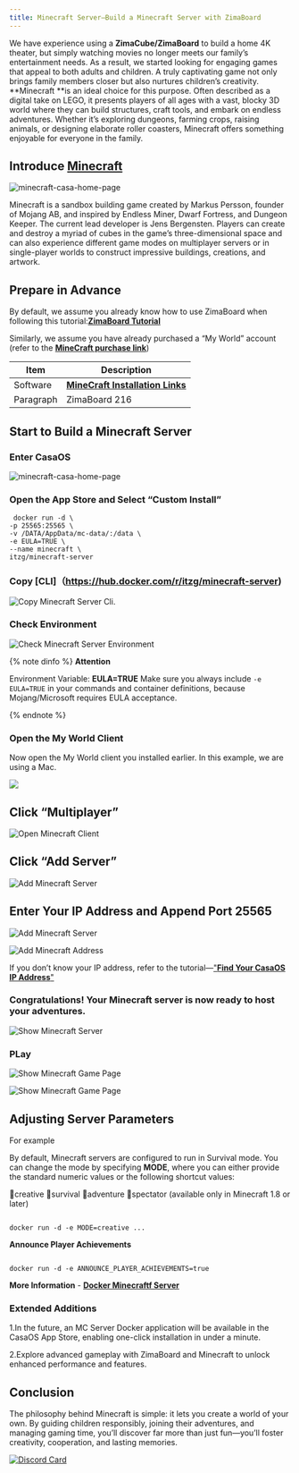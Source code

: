 ```yaml
---
title: Minecraft Server–Build a Minecraft Server with ZimaBoard
---
```


We have experience using a **ZimaCube/ZimaBoard** to build a home 4K theater, but simply watching movies no longer meets our family’s entertainment needs. As a result, we started looking for engaging games that appeal to both adults and children. A truly captivating game not only brings family members closer but also nurtures children’s creativity.
**Minecraft **is an ideal choice for this purpose. Often described as a digital take on LEGO, it presents players of all ages with a vast, blocky 3D world where they can build structures, craft tools, and embark on endless adventures. Whether it’s exploring dungeons, farming crops, raising animals, or designing elaborate roller coasters, Minecraft offers something enjoyable for everyone in the family.

## Introduce [**Minecraft**](https://www.minecraft.net/)

![minecraft-casa-home-page](/images/Minecraft-Friendship-Service/minecraft-introduce-home-page.png)

Minecraft is a sandbox building game created by Markus Persson, founder of Mojang AB, and inspired by Endless Miner, Dwarf Fortress, and Dungeon Keeper. The current lead developer is Jens Bergensten. Players can create and destroy a myriad of cubes in the game’s three-dimensional space and can also experience different game modes on multiplayer servers or in single-player worlds to construct impressive buildings, creations, and artwork.

## Prepare in Advance

By default, we assume you already know how to use ZimaBoard when following this tutorial:[**ZimaBoard Tutorial**](/docs/zimaboard/)

Similarly, we assume you have already purchased a “My World” account (refer to the [**MineCraft purchase link**](https://www.minecraft.net/about-minecraft))

| Item     | Description |
| ----------- | ----------- |
| Software    | [**MineCraft Installation Links**](https://www.minecraft.net/en-us/download) |
| Paragraph   | ZimaBoard 216|

## Start to Build a Minecraft Server

### Enter CasaOS

![minecraft-casa-home-page](/images/Minecraft-Friendship-Service/minecraft-casa-home-page.png)

### Open the App Store and Select “Custom Install”

```
 docker run -d \
-p 25565:25565 \
-v /DATA/AppData/mc-data/:/data \
-e EULA=TRUE \
--name minecraft \
itzg/minecraft-server
```

### Copy [CLI]（<https://hub.docker.com/r/itzg/minecraft-server>)

![Copy Minecraft Server Cli](/images/Minecraft-Friendship-Service/minecraft-copy-cli.png).

### Check Environment

![Check Minecraft Server Environment](/images/Minecraft-Friendship-Service/minecraft-check-environment.png)

{% note dinfo %}
**Attention**

Environment Variable: **EULA=TRUE**
Make sure you always include `-e EULA=TRUE` in your commands and container definitions, because Mojang/Microsoft requires EULA acceptance.

{% endnote %}

### Open the My World Client

Now open the My World client you installed earlier. In this example, we are using a Mac.

![](/images/Minecraft-Friendship-Service/minecraft-open-minecraft-client.png)

## Click “Multiplayer” ##

![Open Minecraft Client](/images/Minecraft-Friendship-Service/minecraft-click-multiplayer.png)

## Click “Add Server” ##

![Add Minecraft Server](/images/Minecraft-Friendship-Service/minecraft-add-minecraft-server.png)

## Enter Your IP Address and Append Port 25565

![Add Minecraft Server](/images/Minecraft-Friendship-Service/minecraft-add-minecraft-server.png)

![Add Minecraft Address](/images/Minecraft-Friendship-Service/minecraft-add-server-address.png)

If you don’t know your IP address, refer to the tutorial—["**Find Your CasaOS IP Address**"](/Users/lijian/Documents/GitHub/ZimaDocs/zimaboard/02-get-started/09-find-casaos-ip-address.md)

### Congratulations! Your Minecraft server is now ready to host your adventures. ##

![Show Minecraft Server](/images/Minecraft-Friendship-Service/minecraft-show-minecraft-server.png)

### PLay

![Show Minecraft Game Page](/images/Minecraft-Friendship-Service/minecraft-show-minecraft-game-page.png)

![Show Minecraft Game Page](/images/Minecraft-Friendship-Service/minecraft-show-minecraft-game-page2.png)

## Adjusting Server Parameters

For example

By default, Minecraft servers are configured to run in Survival mode. You can change the mode by specifying **MODE**, where you can either provide the standard numeric values or the following shortcut values:

creative
survival
adventure
spectator (available only in Minecraft 1.8 or later)

```

docker run -d -e MODE=creative ...

```

**Announce Player Achievements**

```

docker run -d -e ANNOUNCE_PLAYER_ACHIEVEMENTS=true

```

**More Information** - [**Docker Minecraftf Server**](https://github.com/itzg/docker-minecraft-server)

### Extended Additions ###

1.In the future, an MC Server Docker application will be available in the CasaOS App Store, enabling one-click installation in under a minute.

2.Explore advanced gameplay with ZimaBoard and Minecraft to unlock enhanced performance and features.

## Conclusion ##

The philosophy behind Minecraft is simple: it lets you create a world of your own. By guiding children responsibly, joining their adventures, and managing gaming time, you’ll discover far more than just fun—you’ll foster creativity, cooperation, and lasting memories.

[![Discord Card](https://discordapp.com/api/guilds/884667213326463016/widget.png?style=banner2)](https://discord.gg/knqAbbBbeX)
